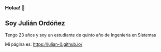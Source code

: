 ### Holaa! 👋

## Soy Julián Ordóñez

Tengo 23 años y soy un estudiante de quinto año de Ingeniería en Sistemas

Mi página es: https://julian-0.github.io/
